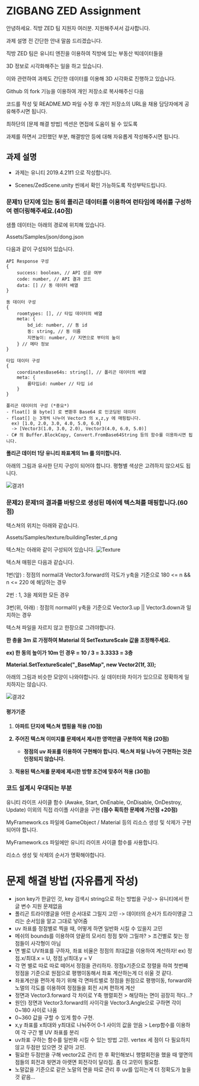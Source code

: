 # ZIGBANG ZED Assignment

안녕하세요. 직방 ZED 팀 지원자 여러분. 지원해주셔서 감사합니다.

과제 설명 전 간단한 안내 말씀 드리겠습니다.

직방 ZED 팀은 유니티 엔진을 이용하여 직방에 있는 부동산 빅데이터들을

3D 정보로 시각화해주는 일을 하고 있습니다.

이와 관련하여 과제도 간단한 데이터를 이용해 3D 시각화로 진행하고 있습니다.

Github 의 fork 기능을 이용하여 개인 저장소로 복사해주신 다음 

코드를 작성 및 README.MD 파일 수정 후 개인 저장소의 URL을 채용 담당자에게 공유해주시면 됩니다.

최하단의 [문제 해결 방법] 섹션은 면접에 도움이 될 수 있도록

과제를 하면서 고민했던 부분, 해결방안 등에 대해 자유롭게 작성해주시면 됩니다.

## 과제 설명

- 과제는 유니티 2019.4.21f1 으로 작성합니다.

- Scenes/ZedScene.unity 씬에서 확인 가능하도록 작성부탁드립니다.

### 문제1) 단지에 있는 동의 폴리곤 데이터를 이용하여 런타임에 메쉬를 구성하여 렌더링해주세요.(40점)

샘플 데이터는 아래의 경로에 위치해 있습니다.

Assets/Samples/json/dong.json

다음과 같이 구성되어 있습니다.

```
API Response 구성
{
    success: boolean, // API 성공 여부
    code: number, // API 결과 코드
    data: [] // 동 데이터 배열
}

동 데이터 구성
{
    roomtypes: [], // 타입 데이터의 배열
    meta: {
        bd_id: number, // 동 id
        동: string, // 동 이름
        지면높이: number, // 지면으로 부터의 높이
    } // 메타 정보
}

타입 데이터 구성
{
    coordinatesBase64s: string[], // 폴리곤 데이터의 배열
    meta: {
        룸타입id: number // 타입 id
    }
}

폴리곤 데이터의 구성 (*중요*)
- float[] 을 byte[] 로 변환후 Base64 로 인코딩된 데이터
- float[] 는 3개씩 나누어 Vector3 의 x,z,y 에 매핑됩니다.
  ex) [1.0, 2.0, 3.0, 4.0, 5.0, 6.0]
  -> [Vector3(1.0, 3.0, 2.0), Vector3(4.0, 6.0, 5.0)]
- C# 의 Buffer.BlockCopy, Convert.FromBase64String 등의 함수를 이용하시면 됩니다.
```
**폴리곤 데이터 1당 유니티 좌표계의 1m 를 의미합니다.**

아래의 그림과 유사한 단지 구성이 되어야 합니다. 평형별 색상은 고려하지 않으셔도 됩니다.

![결과1](https://i.imgur.com/vcmmiid.png)



### 문제2) 문제1의 결과를 바탕으로 생성된 메쉬에 텍스쳐를 매핑합니다.(60점)

텍스쳐의 위치는 아래와 같습니다.

Assets/Samples/texture/buildingTester_d.png

텍스쳐는 아래와 같이 구성되어 있습니다.
![Texture](https://i.imgur.com/srIPHBq.png)


텍스쳐 매핑은 다음과 같습니다.

1번(앞) : 정점의 normal과 Vector3.forward의 각도가 y축을 기준으로 180 <= n && n <= 220 에 해당하는 경우

2번 : 1, 3을 제외한 모든 경우

3번(위, 아래) : 정점의 normal이 y축을 기준으로 Vector3.up || Vector3.down과 일치하는 경우


텍스쳐 파일을 자르지 않고 한장으로 그려야합니다. 

**한 층을 3m 로 가정하여 Material 의 SetTextureScale 값을 조정해주세요.**

**ex) 한 동의 높이가 10m 인 경우 = 10 / 3 = 3.3333 = 3층**

**Material.SetTextureScale("_BaseMap", new Vector2(1f, 3));**

아래의 그림과 비슷한 모양이 나와야합니다. 실 데이터와 차이가 있으므로 정확하게 일치하지는 않습니다.

![결과2](https://i.imgur.com/gbjA93E.png)

#### 평가기준

1. <b>아파트 단지에 텍스쳐 맵핑을 적용 (10점)

2. 주어진 텍스쳐 이미지를 문제에서 제시한 영역만큼 구분하여 적용 (20점)
   * 정점의 uv 좌표를 이용하여 구현해야 합니다. 텍스쳐 파일 나누어 구현하는 것은 인정되지 않습니다.

3. 적용된 텍스쳐를 문제에 제시한 방향 조건에 맞추어 적용 (30점)</b>

### 코드 설계시 우대되는 부분

유니티 라이프 사이클 함수 (Awake, Start, OnEnable, OnDisable, OnDestroy, Update) 이외의 직접 라이플 사이클을 구현 <b>(점수 획득한 문제에 가산점 +20점)</b>

MyFramework.cs 파일에 GameObject / Material 등의 리소스 생성 및 삭제가 구현되어야 합니다.

MyFramework.cs 파일에만 유니티 라이프 사이클 함수를 사용합니다.

리소스 생성 및 삭제의 순서가 명확해야합니다.

# 문제 해결 방법 (자유롭게 작성)

- json key가 한글인 것, key 검색시 string으로 하는 방법을 구상-> 유니티에서 한글 변수 지원 문제없음
- 폴리곤 트라이앵글을 어떤 순서대로 그릴지 고민 -> 데이터의 순서가 트라이앵글 그리는 순서임을 알고 그대로 넣어줌
- uv 좌표를 정점별로 찍을 때, 어떻게 하면 일반화 시킬 수 있을지 고민
- 메쉬의 bounds를 이용하여 양끝의 모서리 정점 찾아 그릴까? > 조건별로 찾는 정점들이 사각형이 아님
- 면 별로 UV좌표를 구하자, 좌표 비율은 정점의 최대값을 이용하여 계산하자! ex) 정점.x/최대.x = U, 정점.y/최대.y = V
- 각 면 별로 따로 따로 떼어서 정점을 관리하자. 정점x기준으로 정렬을 하여 첫번째 정점을 기준으로 원점으로 평행이동해서 좌표 계산하는게 더 쉬울 것 같다.
- 좌표계산을 편하게 하기 위해 각 면파트별로 정점을 원점으로 평행이동, forward와 노멀의 각도를 이용하여 정점들을 회전 시켜 편하게 계산
- 정면과 Vector3.forward 각 차이로 Y축 행렬회전 > 해당하는 면이 굉장히 적다...? 
- 원인) 정면과 Vector3.forward의 사이각을 Vector3.Angle으로 구하면 각이 0~180 사이로 나옴
- 0~360 값을 구할 수 있게 함수 구현.
- x,y 좌표를 x최대와 y최대로 나눠주어 0-1 사이의 값을 얻음 > Lerp함수를 이용하여 각 구간 별 UV 좌표를 분리
- uv좌표 구하는 함수를 일반화 시킬 수 있는 방법 고민. vertex 세 점이 다 필요하지 않고 두점만 있으면 것 같아 고민.
- 필요한 두점만을 구해 vector2로 관리 한 후 확인해보니 행렬회전을 했을 때 옆면의 점들의 회전과 윗면과 아랫면 회전각이 달라짐. 좀 더 고민이 필요함.
- 노말값을 기준으로 같은 노말의 면을 따로 관리 후 uv를 입히는게 더 정확도가 높을 것 같음...